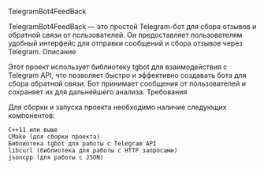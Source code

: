 TelegramBot4FeedBack

TelegramBot4FeedBack — это простой Telegram-бот для сбора отзывов и обратной связи от пользователей. Он предоставляет пользователям удобный интерфейс для отправки сообщений и сбора отзывов через Telegram.
Описание

Этот проект использует библиотеку tgbot для взаимодействия с Telegram API, что позволяет быстро и эффективно создавать бота для сбора обратной связи. Бот принимает сообщения от пользователей и сохраняет их для дальнейшего анализа.
Требования

Для сборки и запуска проекта необходимо наличие следующих компонентов:

    C++11 или выше
    CMake (для сборки проекта)
    Библиотека tgbot для работы с Telegram API
    libcurl (библиотека для работы с HTTP запросами)
    jsoncpp (для работы с JSON)
